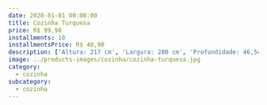 ```yaml
---
date: 2020-01-01 00:00:00
title: Cozinha Turquesa
price: R$ 99,90
installments: 10
installmentsPrice: R$ 40,90
description: ['Altura: 217 cm', 'Largura: 280 cm', 'Profundidade: 46,5cm', 'Materia Prima: MDF / MDP', 'Quantidade de Gavetas: 4 Gavetas', 'Tipo de Corrediças: Telescópicas', 'Quantidade de Portas: 8', 'Pés Com sapata regulável']
image: ../products-images/cozinha/cozinha-turquesa.jpg
category:
  - cozinha
subcategory:
  - cozinha
---
```

